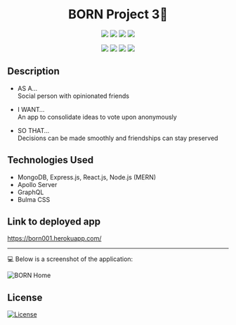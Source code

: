 <h1 align="center">BORN Project 3👋</h1>
  
<p align="center">
    <img src="https://img.shields.io/github/repo-size/arerickson28/breakoutRoomNomads" />
    <img src="https://img.shields.io/github/languages/top/arerickson28/breakoutRoomNomads"  />
    <img src="https://img.shields.io/github/issues/arerickson28/breakoutRoomNomads" />
    <img src="https://img.shields.io/github/last-commit/arerickson28/breakoutRoomNomads" >
</p>

<p align="center">
    <img src="https://img.shields.io/badge/Bulma-yellow" />
    <img src="https://img.shields.io/badge/HTML-orange" />
    <img src="https://img.shields.io/badge/CSS3-blue"  />
    <img src="https://img.shields.io/badge/React-g" />
</p>

## Description

* AS A… <br> 
Social person with opinionated friends

* I WANT… <br> 
An app to consolidate ideas to vote upon anonymously

* SO THAT… <br>
Decisions can be made smoothly and friendships can stay preserved

## Technologies Used
* MongoDB, Express.js, React.js, Node.js (MERN)
* Apollo Server
* GraphQL
* Bulma CSS

## Link to deployed app
https://born001.herokuapp.com/

<hr>

💻 Below is a screenshot of the application:
  
![BORN Home](./images/newdle1.png)

## License

  [![License](https://img.shields.io/badge/License-MIT-brightgreen)](https://choosealicense.com/licenses/mit/)
